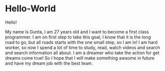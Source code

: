 # Hello-World
Hello!

My name is Gunta, I am 27 years old and I want to become a first class programmer. I am on first step to take this goal, I know that it is the long road to go, but all roads starts with the one small step, so I am in! I am hard worker, so now I spend a lot of time to study, read, watch videos and search and search information all about. I am a dreamer who take the action for get dreams come true! So I hope that I will make something awsome in future and have my dream job with the best team.
